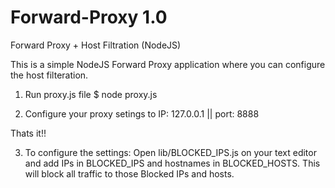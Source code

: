 # Forward-Proxy 1.0
Forward Proxy + Host Filtration (NodeJS)

This is a simple NodeJS Forward Proxy application where you can configure the host filteration.

1. Run proxy.js file
   $ node proxy.js

2. Configure your proxy setings to IP: 127.0.0.1 || port: 8888

Thats it!!

3. To configure the settings:
   Open lib/BLOCKED_IPS.js on your text editor and add IPs in BLOCKED_IPS and hostnames in BLOCKED_HOSTS. This will block all traffic to those Blocked IPs and hosts.


